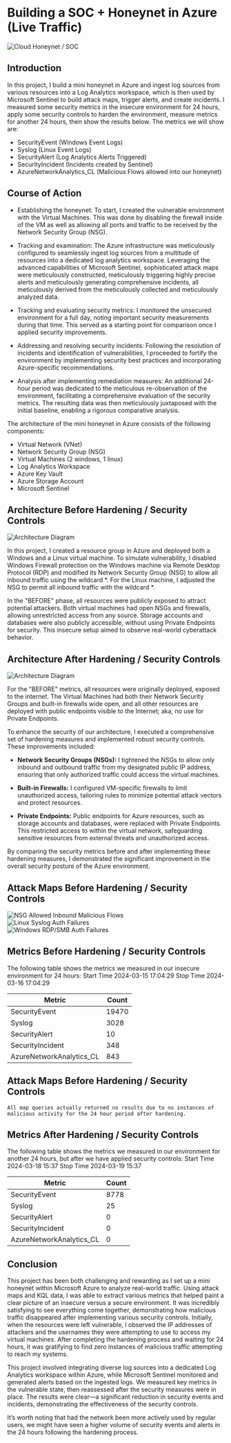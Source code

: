 # Building a SOC + Honeynet in Azure (Live Traffic)
![Cloud Honeynet / SOC](https://i.imgur.com/ZWxe03e.jpg)

## Introduction

In this project, I build a mini honeynet in Azure and ingest log sources from various resources into a Log Analytics workspace, which is then used by Microsoft Sentinel to build attack maps, trigger alerts, and create incidents. I measured some security metrics in the insecure environment for 24 hours, apply some security controls to harden the environment, measure metrics for another 24 hours, then show the results below. The metrics we will show are:

- SecurityEvent (Windows Event Logs)
- Syslog (Linux Event Logs)
- SecurityAlert (Log Analytics Alerts Triggered)
- SecurityIncident (Incidents created by Sentinel)
- AzureNetworkAnalytics_CL (Malicious Flows allowed into our honeynet)

## Course of Action
- Establishing the honeynet: To start, I created the vulnerable environment with the Virtual Machines. This was done by disabling the firewall inside of the VM as well as allowing all ports and traffic to be received by the Network Security Group (NSG).

- Tracking and examination: The Azure infrastructure was meticulously configured to seamlessly ingest log sources from a multitude of resources into a dedicated log analytics workspace. Leveraging the advanced capabilities of Microsoft Sentinel, sophisticated attack maps were meticulously constructed, meticulously triggering highly precise alerts and meticulously generating comprehensive incidents, all meticulously derived from the meticulously collected and meticulously analyzed data.

- Tracking and evaluating security metrics: I monitored the unsecured environment for a full day, noting important security measurements during that time. This served as a starting point for comparison once I applied security improvements.

- Addressing and resolving security incidents: Following the resolution of incidents and identification of vulnerabilities, I proceeded to fortify the environment by implementing security best practices and incorporating Azure-specific recommendations.

- Analysis after implementing remediation measures: An additional 24-hour period was dedicated to the meticulous re-observation of the environment, facilitating a comprehensive evaluation of the security metrics. The resulting data was then meticulously juxtaposed with the initial baseline, enabling a rigorous comparative analysis.

The architecture of the mini honeynet in Azure consists of the following components:

- Virtual Network (VNet)
- Network Security Group (NSG)
- Virtual Machines (2 windows, 1 linux)
- Log Analytics Workspace
- Azure Key Vault
- Azure Storage Account
- Microsoft Sentinel

## Architecture Before Hardening / Security Controls
![Architecture Diagram](https://i.imgur.com/aBDwnKb.jpg)

In this project, I created a resource group in Azure and deployed both a Windows and a Linux virtual machine. To simulate vulnerability, I disabled Windows Firewall protection on the Windows machine via Remote Desktop Protocol (RDP) and modified its Network Security Group (NSG) to allow all inbound traffic using the wildcard *. For the Linux machine, I adjusted the NSG to permit all inbound traffic with the wildcard *.

In the "BEFORE" phase, all resources were publicly exposed to attract potential attackers. Both virtual machines had open NSGs and firewalls, allowing unrestricted access from any source. Storage accounts and databases were also publicly accessible, without using Private Endpoints for security. This insecure setup aimed to observe real-world cyberattack behavior.

## Architecture After Hardening / Security Controls
![Architecture Diagram](https://i.imgur.com/YQNa9Pp.jpg)

For the "BEFORE" metrics, all resources were originally deployed, exposed to the internet. The Virtual Machines had both their Network Security Groups and built-in firewalls wide open, and all other resources are deployed with public endpoints visible to the Internet; aka, no use for Private Endpoints.

To enhance the security of our architecture, I executed a comprehensive set of hardening measures and implemented robust security controls. These improvements included:

- **Network Security Groups (NSGs):** I tightened the NSGs to allow only inbound and outbound traffic from my designated public IP address, ensuring that only authorized traffic could access the virtual machines.
  
- **Built-in Firewalls:** I configured VM-specific firewalls to limit unauthorized access, tailoring rules to minimize potential attack vectors and protect resources.
  
- **Private Endpoints:** Public endpoints for Azure resources, such as storage accounts and databases, were replaced with Private Endpoints. This restricted access to within the virtual network, safeguarding sensitive resources from external threats and unauthorized access.

By comparing the security metrics before and after implementing these hardening measures, I demonstrated the significant improvement in the overall security posture of the Azure environment.

## Attack Maps Before Hardening / Security Controls
![NSG Allowed Inbound Malicious Flows](https://i.imgur.com/1qvswSX.png)<br>
![Linux Syslog Auth Failures](https://i.imgur.com/G1YgZt6.png)<br>
![Windows RDP/SMB Auth Failures](https://i.imgur.com/ESr9Dlv.png)<br>

## Metrics Before Hardening / Security Controls

The following table shows the metrics we measured in our insecure environment for 24 hours:
Start Time 2024-03-15 17:04:29
Stop Time 2024-03-16 17:04:29

| Metric                   | Count
| ------------------------ | -----
| SecurityEvent            | 19470
| Syslog                   | 3028
| SecurityAlert            | 10
| SecurityIncident         | 348
| AzureNetworkAnalytics_CL | 843

## Attack Maps Before Hardening / Security Controls

```All map queries actually returned no results due to no instances of malicious activity for the 24 hour period after hardening.```

## Metrics After Hardening / Security Controls

The following table shows the metrics we measured in our environment for another 24 hours, but after we have applied security controls:
Start Time 2024-03-18 15:37
Stop Time	2024-03-19 15:37

| Metric                   | Count
| ------------------------ | -----
| SecurityEvent            | 8778
| Syslog                   | 25
| SecurityAlert            | 0
| SecurityIncident         | 0
| AzureNetworkAnalytics_CL | 0

## Conclusion

This project has been both challenging and rewarding as I set up a mini honeynet within Microsoft Azure to analyze real-world traffic. Using attack maps and KQL data, I was able to extract various metrics that helped paint a clear picture of an insecure versus a secure environment. It was incredibly satisfying to see everything come together, demonstrating how malicious traffic disappeared after implementing various security controls. Initially, when the resources were left vulnerable, I observed the IP addresses of attackers and the usernames they were attempting to use to access my virtual machines. After completing the hardening process and waiting for 24 hours, it was gratifying to find zero instances of malicious traffic attempting to reach my systems.

This project involved integrating diverse log sources into a dedicated Log Analytics workspace within Azure, while Microsoft Sentinel monitored and generated alerts based on the ingested logs. We measured key metrics in the vulnerable state, then reassessed after the security measures were in place. The results were clear—a significant reduction in security events and incidents, demonstrating the effectiveness of the security controls.

It’s worth noting that had the network been more actively used by regular users, we might have seen a higher volume of security events and alerts in the 24 hours following the hardening process.
